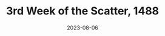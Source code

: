 ---
title: 3rd Week of the Scatter, 1488
layout: recap
weight: 4
date: 2023-08-06
recap: The adventurers battled a number of undead, including the white bone.  This combat was difficult and almost killed some of the town.  The adventurers feel the white bone is too powerful for them to deal with currently.  A number of random townsfolk traveled to the outskirts to see what was going on.  A traveling merchant, Van Mullins was found to be a merchant of "sniffle shits" a blatant rip off of smelling salts.  Van Mullins was then determined to be a member of the thieves guild that created the doll golems to attack kinfolk and was interrogated.  During the interrogation and spirit showed up behind him and murdered him through a tattoo on his back.  The adventurers were able to fix a problem with the fire elementals (capturing lightning in a bottle) and an economic crisis by returning resources from a goblin camp to the craft guild. 

---
